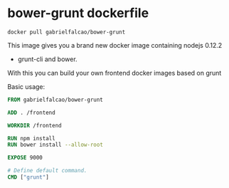 # bower-grunt dockerfile


`docker pull gabrielfalcao/bower-grunt`

This image gives you a brand new docker image containing nodejs 0.12.2
+ grunt-cli and bower.

With this you can build your own frontend docker images based on grunt


Basic usage:


```Dockerfile
FROM gabrielfalcao/bower-grunt

ADD . /frontend

WORKDIR /frontend

RUN npm install
RUN bower install --allow-root

EXPOSE 9000

# Define default command.
CMD ["grunt"]
```
